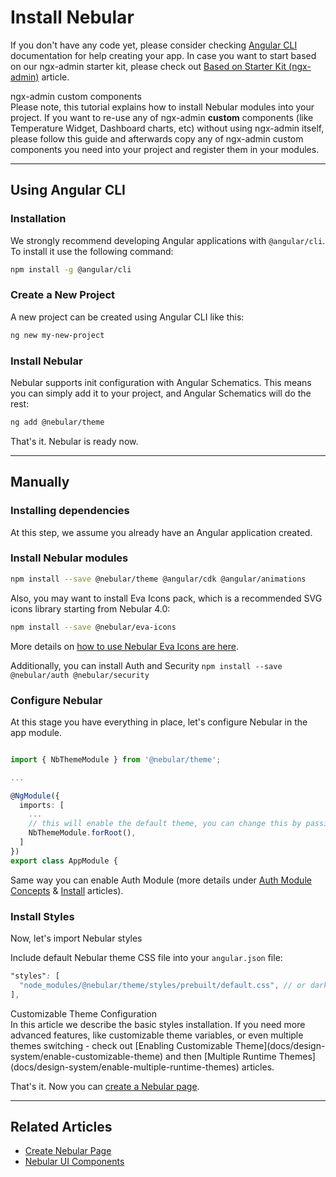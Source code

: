 # Install Nebular

If you don't have any code yet, please consider checking <a href="https://cli.angular.io" target="_blank">Angular CLI</a> documentation for help creating your app.
In case you want to start based on our ngx-admin starter kit, please check out [Based on Starter Kit (ngx-admin)](docs/guides/install-based-on-starter-kit) article.

<div class="note note-info">
  <div class="note-title">ngx-admin custom components</div>
  <div class="note-body">
    Please note, this tutorial explains how to install Nebular modules into your project. 
    If you want to re-use any of ngx-admin <strong>custom</strong> components (like Temperature Widget, Dashboard charts, etc) without using ngx-admin itself, 
    please follow this guide and afterwards copy any of ngx-admin custom components you need into your project and register them in your modules.
  </div>
</div>
<hr>

## Using Angular CLI

### Installation

We strongly recommend developing Angular applications with `@angular/cli`. To install it use the following command:

```bash
npm install -g @angular/cli
```

### Create a New Project

A new project can be created using Angular CLI like this:

```bash
ng new my-new-project
```

### Install Nebular

Nebular supports init configuration with Angular Schematics. This means you can simply add it to your project, and Angular Schematics will do the rest:

```bash
ng add @nebular/theme
```

That's it. Nebular is ready now.
<hr>

## Manually


### Installing dependencies

At this step, we assume you already have an Angular application created.

### Install Nebular modules

```bash
npm install --save @nebular/theme @angular/cdk @angular/animations
```

Also, you may want to install Eva Icons pack, which is a recommended SVG icons library starting from Nebular 4.0:
```bash
npm install --save @nebular/eva-icons
```
More details on [how to use Nebular Eva Icons are here](docs/components/icon/overview#nbiconcomponent). 

Additionally, you can install Auth and Security `npm install --save @nebular/auth @nebular/security`

### Configure Nebular

At this stage you have everything in place, let's configure Nebular in the app module.

```ts

import { NbThemeModule } from '@nebular/theme';

...

@NgModule({
  imports: [
    ...
    // this will enable the default theme, you can change this by passing `{ name: 'dark' }` to enable the dark theme
    NbThemeModule.forRoot(),
  ]
})
export class AppModule {

```
Same way you can enable Auth Module (more details under [Auth Module Concepts](docs/auth/introduction) & [Install](docs/auth/installation) articles).

### Install Styles
Now, let's import Nebular styles

Include default Nebular theme CSS file into your `angular.json` file:

```scss
"styles": [
  "node_modules/@nebular/theme/styles/prebuilt/default.css", // or dark.css
],
```

<div class="note note-info">
  <div class="note-title">Customizable Theme Configuration</div>
  <div class="note-body">
    In this article we describe the basic styles installation. If you need more advanced features, like customizable theme variables, 
    or even multiple themes switching - check out [Enabling Customizable Theme](docs/design-system/enable-customizable-theme) and then [Multiple Runtime Themes](docs/design-system/enable-multiple-runtime-themes) articles.
  </div>
</div>

That's it. Now you can [create a Nebular page](docs/guides/create-nebular-page).
<hr>

## Related Articles

- [Create Nebular Page](docs/guides/create-nebular-page)
- [Nebular UI Components](docs/components/components-overview)
